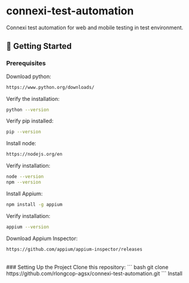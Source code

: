 # connexi-test-automation
Connexi test automation for web and mobile testing in test environment.

## 🚀 Getting Started
### Prerequisites
Download python: 
```bash
https://www.python.org/downloads/
```
Verify the installation:
``` bash
python --version
```
Verify pip installed:
``` bash
pip --version
```
Install node: 
```bash
https://nodejs.org/en
```
Verify installation:
```bash
node --version
npm --version
```
Install Appium:
```bash
npm install -g appium
```
Verify installation:
```bash
appium --version
```
Download Appium Inspector: 
```bash
https://github.com/appium/appium-inspector/releases
```
<br>
### Setting Up the Project
Clone this repository:
``` bash
git clone https://github.com/rlongcop-agsx/connexi-test-automation.git
```
Install 
